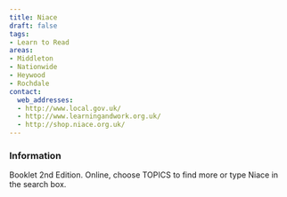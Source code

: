 ```yaml
---
title: Niace
draft: false
tags:
- Learn to Read
areas:
- Middleton
- Nationwide
- Heywood
- Rochdale
contact:
  web_addresses:
  - http://www.local.gov.uk/
  - http://www.learningandwork.org.uk/
  - http://shop.niace.org.uk/
---
```


### Information
Booklet 2nd Edition. 
Online, choose TOPICS to find more or type Niace in the search box.


